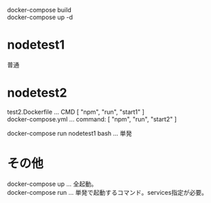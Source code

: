 docker-compose build  
docker-compose up -d  

# nodetest1
普通

# nodetest2
 test2.Dockerfile ... CMD [ "npm", "run", "start1" ]  
 docker-compose.yml ... command: [ "npm", "run", "start2" ]  

docker-compose run nodetest1 bash   ... 単発  

# その他
docker-compose up ... 全起動。  
docker-compose run ... 単発で起動するコマンド。services指定が必要。  
